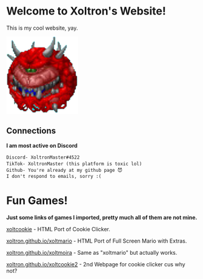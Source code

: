 # Welcome to Xoltron's Website!
This is my cool website, yay. 

![](/images/Screenshot_2022-03-10_12.35.30_PM-removebg-preview.png)

## Connections
**I am most active on Discord**
```markdown
Discord- XoltronMaster#4522
TikTok- XoltronMaster (this platform is toxic lol)
Github- You're already at my github page 😈
I don't respond to emails, sorry :(
```

# Fun Games!
**Just some links of games I imported, pretty much all of them are not mine.**

[xoltcookie](xoltron.github.io/xoltcookie/) - HTML Port of Cookie Clicker.

[xoltron.github.io/xoltmario](https//xoltron.github.io/xoltmario/) - HTML Port of Full Screen Mario with Extras.

[xoltron.github.io/xoltmoira](https//xoltron.github.io/xoltmoira/) - Same as "xoltmario" but actually works.

[xoltron.github.io/xoltcookie2](https//xoltron.github.io/xoltcookie2/) - 2nd Webpage for cookie clicker cus why not?


